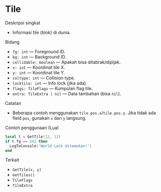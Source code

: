 # Tile

Deskripsi singkat
- Informasi tile (blok) di dunia.

Bidang
- `fg: int` — Foreground ID.
- `bg: int` — Background ID.
- `collidable: boolean` — Apakah bisa ditabrak/dipijak.
- `x: int` — Koordinat tile X.
- `y: int` — Koordinat tile Y.
- `coltype: int` — Collision type.
- `locktile: int` — Info lock (jika ada).
- `flags: TileFlags` — Kumpulan flag tile.
- `extra: TileExtra | nil` — Data tambahan (bisa `nil`).

Catatan
- Beberapa contoh menggunakan `tile.pos.x`/`tile.pos.y`. Jika tidak ada field `pos`, gunakan `x` dan `y` langsung.

Contoh penggunaan (Lua)
```lua
local t = GetTile(12, 12)
if t.fg == 242 then
  LogToConsole('World Lock ditemukan!')
end
```

Terkait
- `GetTile(x, y)`
- `GetTiles()`
- `TileFlags`
- `TileExtra`

